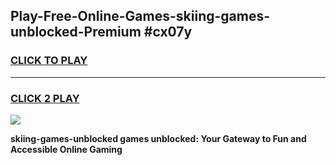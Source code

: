 
## Play-Free-Online-Games-skiing-games-unblocked-Premium #cx07y
<h3>
<a href="https://premium.freeplayer.one?title=skiing-games-unblocked&ref=8M">CLICK TO PLAY</a></h3>
<hr>

<h3>
<a href="https://premium.freeplayer.one?title=skiing-games-unblocked&ref=8M">CLICK 2 PLAY</a>
  
</h3>

<a href="https://premium.freeplayer.one?title=skiing-games-unblocked&ref=8M"><img src="https://clearcache.store/games.png"></a>


**skiing-games-unblocked games unblocked: Your Gateway to Fun and Accessible Online Gaming**
